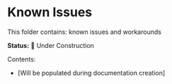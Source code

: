 # Known Issues

This folder contains: known issues and workarounds

**Status:** 🚧 Under Construction

Contents:
- [Will be populated during documentation creation]
